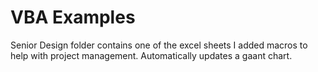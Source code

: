 # VBA Examples

Senior Design folder contains one of the excel sheets I added macros to help with project management.  Automatically updates a gaant chart.
